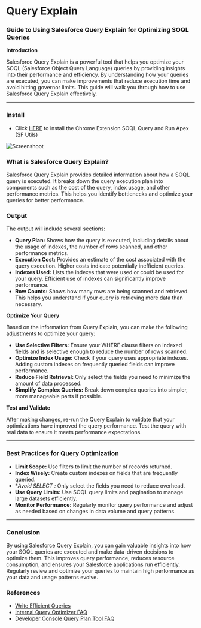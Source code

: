 #   Query Explain


### Guide to Using Salesforce Query Explain for Optimizing SOQL Queries

**Introduction**

Salesforce Query Explain is a powerful tool that helps you optimize your SOQL (Salesforce Object Query Language) queries by providing insights into their performance and efficiency. By understanding how your queries are executed, you can make improvements that reduce execution time and avoid hitting governor limits. This guide will walk you through how to use Salesforce Query Explain effectively.

---

### Install

- Click [HERE](https://chromewebstore.google.com/detail/salesforce-soql-query-and/ioelfaahincgpebnkogkabggcnhagpdl) to install the Chrome Extension SOQL Query and Run Apex (SF Utils)

![Screenshoot](img/SfUtils-chrome-ext-1.png)


### What is Salesforce Query Explain?

Salesforce Query Explain provides detailed information about how a SOQL query is executed. It breaks down the query execution plan into components such as the cost of the query, index usage, and other performance metrics. This helps you identify bottlenecks and optimize your queries for better performance.

### Output

  The output will include several sections:

   - **Query Plan:** Shows how the query is executed, including details about the usage of indexes, the number of rows scanned, and other performance metrics.
   - **Execution Cost:** Provides an estimate of the cost associated with the query execution. Higher costs indicate potentially inefficient queries.
   - **Indexes Used:** Lists the indexes that were used or could be used for your query. Efficient use of indexes can significantly improve performance.
   - **Row Counts:** Shows how many rows are being scanned and retrieved. This helps you understand if your query is retrieving more data than necessary.

**Optimize Your Query**

   Based on the information from Query Explain, you can make the following adjustments to optimize your query:

   - **Use Selective Filters:** Ensure your WHERE clause filters on indexed fields and is selective enough to reduce the number of rows scanned.
   - **Optimize Index Usage:** Check if your query uses appropriate indexes. Adding custom indexes on frequently queried fields can improve performance.
   - **Reduce Field Retrieval:** Only select the fields you need to minimize the amount of data processed.
   - **Simplify Complex Queries:** Break down complex queries into simpler, more manageable parts if possible.

**Test and Validate**

   After making changes, re-run the Query Explain to validate that your optimizations have improved the query performance. Test the query with real data to ensure it meets performance expectations.

---

### Best Practices for Query Optimization

- **Limit Scope:** Use filters to limit the number of records returned.
- **Index Wisely:** Create custom indexes on fields that are frequently queried.
- **Avoid SELECT *:** Only select the fields you need to reduce overhead.
- **Use Query Limits:** Use SOQL query limits and pagination to manage large datasets efficiently.
- **Monitor Performance:** Regularly monitor query performance and adjust as needed based on changes in data volume and query patterns.

---

### Conclusion

By using Salesforce Query Explain, you can gain valuable insights into how your SOQL queries are executed and make data-driven decisions to optimize them. This improves query performance, reduces resource consumption, and ensures your Salesforce applications run efficiently. Regularly review and optimize your queries to maintain high performance as your data and usage patterns evolve.

 
### References
 - [Write Efficient Queries](https://trailhead.salesforce.com/content/learn/modules/database_basics_dotnet/writing_efficient_queries)
 - [Internal Query Optimizer FAQ ](https://help.salesforce.com/s/articleView?id=000386021&type=1)
 - [Developer Console Query Plan Tool FAQ](https://help.salesforce.com/s/articleView?id=000386864&type=1)